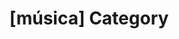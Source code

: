 ---
article_id: 0
description: List of articles under [música] category.
image: http://huntingbears.com.ve/static/img/site/mstile-310x310.png
layout: category
slug: musica
title: '[música] Category'
---